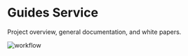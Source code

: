 # Guides Service

Project overview, general documentation, and white papers.

![workflow](https://github.com/sentenz/guides-service/actions/workflows/pipeline.yml/badge.svg)
